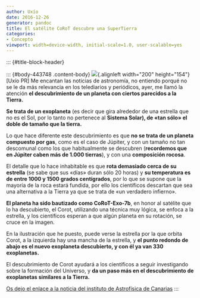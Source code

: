 ```yaml
---
author: Uxío
date: 2016-12-26
generator: pandoc
title: El satélite CoRoT descubre una SuperTierra
categories:
- Concepto
viewport: width=device-width, initial-scale=1.0, user-scalable=yes
---
```


::: {#title-block-header}

::: {#body-443748 .content-body}
![](http://www.iac.es/img/prensa/prensa573_697m.jpg){.alignleft
width="200" height="154"}\[Uxío PR\] Me encantan las noticias de
astronomía, no entiendo porqué no se le da más relevancia en los
telediarios y periódicos, ayer, me llamó la atención **el descubrimiento
de un planeta con ciertos parecidos a la Tierra.**

**Se trata de un exoplaneta** (es decir que gira alrededor de una
estrella que no es el Sol, por lo tanto no pertenece al **Sistema
Solar), de «tan sólo» el doble de tamaño que la tierra.**

Lo que hace diferente este descubrimiento es que **no se trata de un
planeta compuesto por gas**, como es el caso de Júpiter, y con un tamaño
no tan descomunal como los que habitualmente se descubren (**recordemos
que en Júpiter caben más de 1.000 tierras**), y con una **composición
rocosa**.

El detalle que lo hace inhabitable es que **rota demasiado cerca de su
estrella** (se sabe que sus «días» duran sólo 20 horas) y **su
temperatura es de entre 1000 y 1500 grados centígrados**, por lo que se
supone que la mayoría de la roca estará fundida, por ello los
científicos descartan que sea una alternativa a la Tierra ya que se
trata de «un verdadero infierno».

**El planeta ha sido bautizado como CoRoT-Exo-7b**, en honor al satélite
que lo ha descubierto, el Corot, utilizando una técnica muy lógica, se
enfoca a la estrella, y los científicos esperan a que algún planeta en
su rotación, se cruce en la imagen.

En la ilustración que he puesto, puede verse la estrella por la que
orbita Corot, a la izquierda hay una mancha de la estrella, y **el punto
redondo de abajo es el nuevo exoplaneta descubierto, y con él ya van 330
exoplanetas.**

El descubrimiento de Corot ayudará a los científicos a seguir
investigando sobre la formación del Universo, y **da un paso más en el
descubrimiento de exoplanetas similares a la Tierra.**

[Os dejo el enlace a la noticia del instituto de Astrofísica de
Canarias](http://www.iac.es/divulgacion.php?op1=16&id=573)
:::
